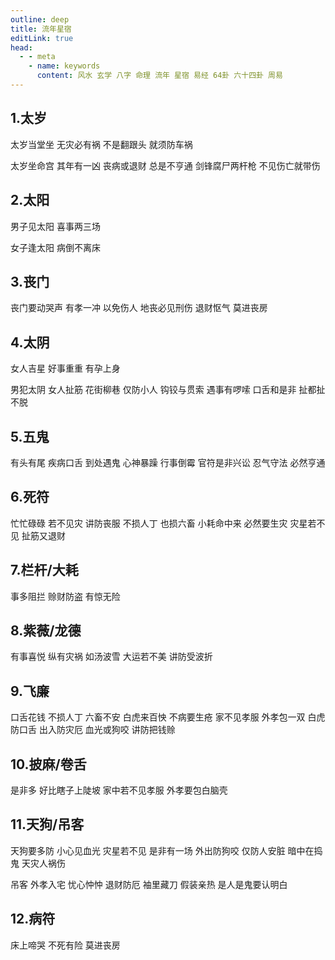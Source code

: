 ```yaml
---
outline: deep
title: 流年星宿
editLink: true
head:
  - - meta
    - name: keywords
      content: 风水 玄学 八字 命理 流年 星宿 易经 64卦 六十四卦 周易
---
```


## 1.太岁

太岁当堂坐 无灾必有祸 不是翻跟头 就须防车祸

太岁坐命宫 其年有一凶 丧病或退财 总是不亨通 剑锋腐尸两杆枪 不见伤亡就带伤

## 2.太阳

男子见太阳 喜事两三场

女子逢太阳 病倒不离床

## 3.丧门

丧门要动哭声 有孝一冲 以免伤人 地丧必见刑伤 退财怄气 莫进丧房

## 4.太阴

女人吉星 好事重重 有孕上身

男犯太阴 女人扯筋 花街柳巷 仅防小人 钩铰与贯索 遇事有啰嗦 口舌和是非 扯都扯不脱

## 5.五鬼

有头有尾 疾病口舌 到处遇鬼 心神暴躁 行事倒霉 官符是非兴讼 忍气守法 必然亨通

## 6.死符

忙忙碌碌 若不见灾 讲防丧服 不损人丁 也损六畜 小耗命中来 必然要生灾 灾星若不见 扯筋又退财

## 7.栏杆/大耗

事多阻拦 赊财防盗 有惊无险

## 8.紫薇/龙德

有事喜悦 纵有灾祸 如汤波雪 大运若不美 讲防受波折

## 9.飞廉

口舌花钱 不损人丁 六畜不安 白虎来百怏 不病要生疮 家不见孝服 外孝包一双 白虎防口舌 出入防灾厄 血光或狗咬 讲防把钱赊

## 10.披麻/卷舌

是非多 好比瞎子上陡坡 家中若不见孝服 外孝要包白脑壳

## 11.天狗/吊客

天狗要多防 小心见血光 灾星若不见 是非有一场 外出防狗咬 仅防人安脏 暗中在捣鬼 天灾人祸伤

吊客 外孝入宅 忧心忡忡 退财防厄 袖里藏刀 假装亲热 是人是鬼要认明白

## 12.病符

床上啼哭 不死有险 莫进丧房
